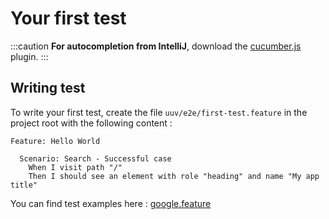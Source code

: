 # Your first test

:::caution
**For autocompletion from IntelliJ**, download the [cucumber.js](https://plugins.jetbrains.com/plugin/7418-cucumber-js) plugin.
:::

## Writing test
To write your first test, create the file `uuv/e2e/first-test.feature` in the project root with the following content :
```gherkin
Feature: Hello World

  Scenario: Search - Successful case
    When I visit path "/"
    Then I should see an element with role "heading" and name "My app title"
```
You can find test examples here : [google.feature](https://github.com/e2e-test-quest/uuv/blob/main/example/google.fr.feature)

